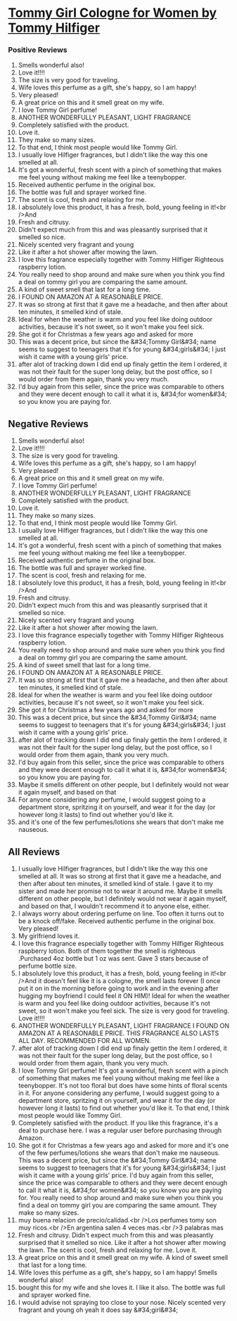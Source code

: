 # [Tommy Girl Cologne for Women by Tommy Hilfiger](https://products.checkmycream.com/products/Tommy-Girl-Cologne-for-Women-by-Tommy-Hilfiger.html)

### Positive Reviews

<ol>
      <li>Smells wonderful also!</li>
      <li>Love it!!!!</li>
      <li>The size is very good for traveling.</li>
      <li>Wife loves this perfume as a gift, she&#x27;s happy, so I am happy!</li>
      <li>Very pleased!</li>
      <li>A great price on this and it smell great on my wife.  </li>
      <li>I love Tommy Girl perfume!  </li>
      <li>ANOTHER WONDERFULLY PLEASANT, LIGHT FRAGRANCE</li>
      <li>Completely satisfied with the product.</li>
      <li>Love it.</li>
      <li>They make so many sizes.</li>
      <li>To that end, I think most people would like Tommy Girl.</li>
      <li>I usually love Hilfiger fragrances, but I didn&#x27;t like the way this one smelled at all.</li>
      <li>It&#x27;s got a wonderful, fresh scent with a pinch of something that makes me feel young without making me feel like a teenybopper.  </li>
      <li>Received authentic perfume in the original box.</li>
      <li>The bottle was full and sprayer worked fine.</li>
      <li>The scent is cool, fresh and relaxing for me.  </li>
      <li>I absolutely love this product, it has a fresh, bold, young feeling in it!&lt;br /&gt;And</li>
      <li>Fresh and citrusy.  </li>
      <li>Didn&#x27;t expect much from this and was pleasantly surprised that it smelled so nice.  </li>
      <li>Nicely scented very fragrant and young</li>
      <li>Like it after a hot shower after mowing the lawn.  </li>
      <li>I love this fragrance especially together with Tommy Hilfiger Righteous raspberry lotion.  </li>
      <li>You really need to shop around and make sure when you think you find a deal on tommy girl you are comparing the same amount.  </li>
      <li>A kind of sweet smell that last for a long time.</li>
      <li>I FOUND ON AMAZON AT A REASONABLE PRICE.  </li>
      <li>It was so strong at first that it gave me a headache, and then after about ten minutes, it smelled kind of stale.</li>
      <li>Ideal for when the weather is warm and you feel like doing outdoor activities, because it&#x27;s not sweet, so it won&#x27;t make you feel sick.</li>
      <li>She got it for Christmas a few years ago and asked for more</li>
      <li>This was a decent price, but since the &amp;#34;Tommy Girl&amp;#34; name seems to suggest to teenagers that it&#x27;s for young &amp;#34;girls&amp;#34; I just wish it came with a young girls&#x27; price.  </li>
      <li>after alot of tracking down I did end up finaly gettin the item I ordered, it was not their fault for the super long delay, but the post office, so I would order from them again, thank you very much.</li>
      <li>I&#x27;d buy again from this seller, since the price was comparable to others and they were decent enough to call it what it is, &amp;#34;for women&amp;#34; so you know you are paying for.</li>
</ol>


<h2>Negative Reviews</h2>
<ol>
<li> Smells wonderful also!</li>
<li> Love it!!!!</li>
<li> The size is very good for traveling.</li>
<li> Wife loves this perfume as a gift, she&#x27;s happy, so I am happy!</li>
<li> Very pleased!</li>
<li> A great price on this and it smell great on my wife.  </li>
<li> I love Tommy Girl perfume!  </li>
<li> ANOTHER WONDERFULLY PLEASANT, LIGHT FRAGRANCE</li>
<li> Completely satisfied with the product.</li>
<li> Love it.</li>
<li> They make so many sizes.</li>
<li> To that end, I think most people would like Tommy Girl.</li>
<li> I usually love Hilfiger fragrances, but I didn&#x27;t like the way this one smelled at all.</li>
<li> It&#x27;s got a wonderful, fresh scent with a pinch of something that makes me feel young without making me feel like a teenybopper.  </li>
<li> Received authentic perfume in the original box.</li>
<li> The bottle was full and sprayer worked fine.</li>
<li> The scent is cool, fresh and relaxing for me.  </li>
<li> I absolutely love this product, it has a fresh, bold, young feeling in it!&lt;br /&gt;And</li>
<li> Fresh and citrusy.  </li>
<li> Didn&#x27;t expect much from this and was pleasantly surprised that it smelled so nice.  </li>
<li> Nicely scented very fragrant and young</li>
<li> Like it after a hot shower after mowing the lawn.  </li>
<li> I love this fragrance especially together with Tommy Hilfiger Righteous raspberry lotion.  </li>
<li> You really need to shop around and make sure when you think you find a deal on tommy girl you are comparing the same amount.  </li>
<li> A kind of sweet smell that last for a long time.</li>
<li> I FOUND ON AMAZON AT A REASONABLE PRICE.  </li>
<li> It was so strong at first that it gave me a headache, and then after about ten minutes, it smelled kind of stale.</li>
<li> Ideal for when the weather is warm and you feel like doing outdoor activities, because it&#x27;s not sweet, so it won&#x27;t make you feel sick.</li>
<li> She got it for Christmas a few years ago and asked for more</li>
<li> This was a decent price, but since the &amp;#34;Tommy Girl&amp;#34; name seems to suggest to teenagers that it&#x27;s for young &amp;#34;girls&amp;#34; I just wish it came with a young girls&#x27; price.  </li>
<li> after alot of tracking down I did end up finaly gettin the item I ordered, it was not their fault for the super long delay, but the post office, so I would order from them again, thank you very much.</li>
<li> I&#x27;d buy again from this seller, since the price was comparable to others and they were decent enough to call it what it is, &amp;#34;for women&amp;#34; so you know you are paying for.</li>
<li> Maybe it smells different on other people, but I definitely would not wear it again myself, and based on that</li>
<li> For anyone considering any perfume, I would suggest going to a department store, spritzing it on yourself, and wear it for the day (or however long it lasts) to find out whether you&#x27;d like it.  </li>
<li> and it&#x27;s one of the few perfumes/lotions she wears that don&#x27;t make me nauseous.  </li>
</ol>

<h2>All Reviews</h2>

<ol>
    <li> I usually love Hilfiger fragrances, but I didn&#x27;t like the way this one smelled at all. It was so strong at first that it gave me a headache, and then after about ten minutes, it smelled kind of stale. I gave it to my sister and made her promise not to wear it around me. Maybe it smells different on other people, but I definitely would not wear it again myself, and based on that, I wouldn&#x27;t recommend it to anyone else, either.</li>
    <li> I always worry about ordering perfume on line. Too often it turns out to be a knock off/fake. Received authentic perfume in the original box. Very pleased!</li>
    <li> My girlfriend loves it.</li>
    <li> I love this fragrance especially together with Tommy Hilfiger Righteous raspberry lotion.  Both of them together the  smell is righteous .Purchased 4oz bottle but  1 oz was sent. Gave 3 stars because of perfume bottle  size.</li>
    <li> I absolutely love this product, it has a fresh, bold, young feeling in it!&lt;br /&gt;And it doesn&#x27;t feel like it is a cologne, the smell lasts forever (I once put it on in the morning before going to work and in the evening after hugging my boyfriend I could feel it ON HIM)! Ideal for when the weather is warm and you feel like doing outdoor activities, because it&#x27;s not sweet, so it won&#x27;t make you feel sick. The size is very good for traveling. Love it!!!!</li>
    <li> ANOTHER WONDERFULLY PLEASANT, LIGHT FRAGRANCE I FOUND ON AMAZON AT A REASONABLE PRICE.  THIS FRAGRANCE ALSO LASTS ALL DAY.  RECOMMENDED FOR ALL WOMEN.</li>
    <li> after alot of tracking down I did end up finaly gettin the item I ordered, it was not their fault for the super long delay, but the post office, so I would order from them again, thank you very much.</li>
    <li> I love Tommy Girl perfume!  It&#x27;s got a wonderful, fresh scent with a pinch of something that makes me feel young without making me feel like a teenybopper.  It&#x27;s not too floral but does have some hints of floral scents in it.  For anyone considering any perfume, I would suggest going to a department store, spritzing it on yourself, and wear it for the day (or however long it lasts) to find out whether you&#x27;d like it.  To that end, I think most people would like Tommy Girl.</li>
    <li> Completely satisfied with the product. If you like this fragrance, it&#x27;s a deal to purchase here. I was a regular user before purchasing through Amazon.</li>
    <li> She got it for Christmas a few years ago and asked for more and it&#x27;s one of the few perfumes/lotions she wears that don&#x27;t make me nauseous.  This was a decent price, but since the &amp;#34;Tommy Girl&amp;#34; name seems to suggest to teenagers that it&#x27;s for young &amp;#34;girls&amp;#34; I just wish it came with a young girls&#x27; price.  I&#x27;d buy again from this seller, since the price was comparable to others and they were decent enough to call it what it is, &amp;#34;for women&amp;#34; so you know you are paying for. You really need to shop around and make sure when you think you find a deal on tommy girl you are comparing the same amount.  They make so many sizes.</li>
    <li> muy buena relacion de precio/calidad.&lt;br /&gt;Los perfumes tomy son muy ricos.&lt;br /&gt;En argentina salen 4 veces mas.&lt;br /&gt;3 palabras mas</li>
    <li> Fresh and citrusy.  Didn&#x27;t expect much from this and was pleasantly surprised that it smelled so nice.  Like it after a hot shower after mowing the lawn.  The scent is cool, fresh and relaxing for me.  Love it.</li>
    <li> A great price on this and it smell great on my wife.  A kind of sweet smell that last for a long time.</li>
    <li> Wife loves this perfume as a gift, she&#x27;s happy, so I am happy! Smells wonderful also!</li>
    <li> bought this for my wife and she loves it. I like it also. The bottle was full and sprayer worked fine.</li>
    <li> I would advise not spraying too close to your nose.  Nicely scented very fragrant and young oh yeah it does say &amp;#34;girl&amp;#34;</li>
</ol>




